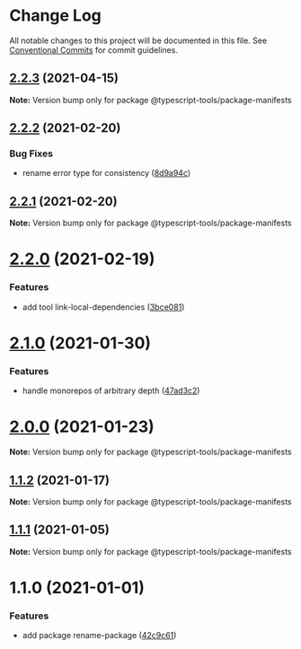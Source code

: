 # Change Log

All notable changes to this project will be documented in this file.
See [Conventional Commits](https://conventionalcommits.org) for commit guidelines.

## [2.2.3](https://github.com/typescript-tools/typescript-tools/compare/@typescript-tools/package-manifests@2.2.2...@typescript-tools/package-manifests@2.2.3) (2021-04-15)

**Note:** Version bump only for package @typescript-tools/package-manifests





## [2.2.2](https://github.com/typescript-tools/typescript-tools/compare/@typescript-tools/package-manifests@2.2.1...@typescript-tools/package-manifests@2.2.2) (2021-02-20)


### Bug Fixes

* rename error type for consistency ([8d9a94c](https://github.com/typescript-tools/typescript-tools/commit/8d9a94c91f87968345f2b3d49fbd1cf586c87c5c))





## [2.2.1](https://github.com/typescript-tools/typescript-tools/compare/@typescript-tools/package-manifests@2.2.0...@typescript-tools/package-manifests@2.2.1) (2021-02-20)

**Note:** Version bump only for package @typescript-tools/package-manifests





# [2.2.0](https://github.com/typescript-tools/typescript-tools/compare/@typescript-tools/package-manifests@2.1.0...@typescript-tools/package-manifests@2.2.0) (2021-02-19)


### Features

* add tool link-local-dependencies ([3bce081](https://github.com/typescript-tools/typescript-tools/commit/3bce081bf09141cb8fd6867eb59d4b9dc45276c0))





# [2.1.0](https://github.com/typescript-tools/typescript-tools/compare/@typescript-tools/package-manifests@2.0.0...@typescript-tools/package-manifests@2.1.0) (2021-01-30)


### Features

* handle monorepos of arbitrary depth ([47ad3c2](https://github.com/typescript-tools/typescript-tools/commit/47ad3c22b269dc4c6b1b8e4c4dbd525bbb7165db))





# [2.0.0](https://github.com/typescript-tools/typescript-tools/compare/@typescript-tools/package-manifests@1.1.2...@typescript-tools/package-manifests@2.0.0) (2021-01-23)

**Note:** Version bump only for package @typescript-tools/package-manifests





## [1.1.2](https://github.com/typescript-tools/typescript-tools/compare/@typescript-tools/package-manifests@1.1.1...@typescript-tools/package-manifests@1.1.2) (2021-01-17)

**Note:** Version bump only for package @typescript-tools/package-manifests





## [1.1.1](https://github.com/typescript-tools/typescript-tools/compare/@typescript-tools/package-manifests@1.1.0...@typescript-tools/package-manifests@1.1.1) (2021-01-05)

**Note:** Version bump only for package @typescript-tools/package-manifests





# 1.1.0 (2021-01-01)


### Features

* add package rename-package ([42c9c61](https://github.com/typescript-tools/typescript-tools/commit/42c9c61524dc58244a64bf01699dbc737504a111))
